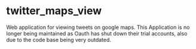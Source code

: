 # twitter_maps_view
Web application for viewing tweets on google maps.
This Application is no longer being maintained as Oauth has shut down their trial accounts, also due to the code base being very outdated.
